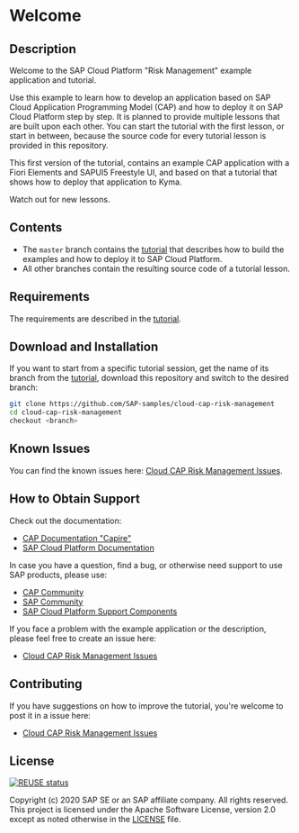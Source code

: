 # Welcome

## Description

Welcome to the SAP Cloud Platform "Risk Management" example application and tutorial.

Use this example to learn how to develop an application based on SAP Cloud Application Programming Model (CAP) and how to deploy it on SAP Cloud Platform step by step. It is planned to provide multiple lessons that are built upon each other. You can start the tutorial with the first lesson, or start in between, because the source code for every tutorial lesson is provided in this repository.

This first version of the tutorial, contains an example CAP application with a Fiori Elements and SAPUI5 Freestyle UI, and based on that a tutorial that shows how to deploy that application to Kyma.

Watch out for new lessons.

## Contents

* The `master` branch contains the [tutorial](http://sap-samples.github.io/cloud-cap-risk-management) that describes how to build the examples and how to deploy it to SAP Cloud Platform.
* All other branches contain the resulting source code of a tutorial lesson.

## Requirements

The requirements are described in the [tutorial](http://sap-samples.github.io/cloud-cap-risk-management).

## Download and Installation

If you want to start from a specific tutorial session, get the name of its branch from the [tutorial](http://sap-samples.github.io/cloud-cap-risk-management), download this repository and switch to the desired branch:

```bash
git clone https://github.com/SAP-samples/cloud-cap-risk-management
cd cloud-cap-risk-management
checkout <branch>
```

## Known Issues

You can find the known issues here: [Cloud CAP Risk Management Issues](https://github.com/SAP-samples/cloud-cap-risk-management/issues).

## How to Obtain Support

Check out the documentation:

* [CAP Documentation "Capire"](https://cap.cloud.sap)
* [SAP Cloud Platform Documentation](https://help.sap.com/viewer/product/CP/Cloud/)

In case you have a question, find a bug, or otherwise need support to use SAP products, please use:

* [CAP Community](https://answers.sap.com/tags/9f13aee1-834c-4105-8e43-ee442775e5ce)
* [SAP Community](https://community.sap.com/)
* [SAP Cloud Platform Support Components](https://help.sap.com/viewer/65de2977205c403bbc107264b8eccf4b/Cloud/en-US/08d1103928fb42f3a73b3f425e00e13c.html)

If you face a problem with the example application or the description, please feel free to create an issue here:

* [Cloud CAP Risk Management Issues](https://github.com/SAP-samples/cloud-cap-risk-management/issues)

## Contributing

If you have suggestions on how to improve the tutorial, you're welcome to post it in a issue here:

* [Cloud CAP Risk Management Issues](https://github.com/SAP-samples/cloud-cap-risk-management/issues)

## License

[![REUSE status](https://api.reuse.software/badge/github.com/SAP-samples/cloud-cap-risk-management)](https://api.reuse.software/info/github.com/SAP-samples/cloud-cap-risk-management)

Copyright (c) 2020 SAP SE or an SAP affiliate company. All rights reserved. This project is licensed under the Apache Software License, version 2.0 except as noted otherwise in the [LICENSE](LICENSES/Apache-2.0.txt) file.
